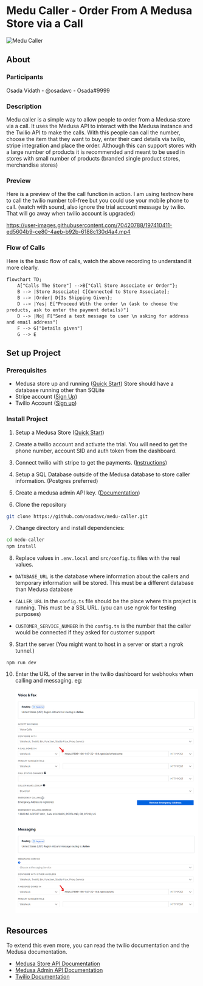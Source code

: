 # Medu Caller - Order From A Medusa Store via a Call

![Medu Caller](assets/banner.png)

## About

### Participants

Osada Vidath - @osadavc - Osada#9999

### Description

Medu caller is a simple way to allow people to order from a Medusa store via a call. It uses the Medusa API to interact with the Medusa instance and the Twilio API to make the calls. With this people can call the number, choose the item that they want to buy, enter their card details via twilio, stripe integration and place the order. Although this can support stores with a large number of products it is recommended and meant to be used in stores with small number of products (branded single product stores, merchandise stores)

### Preview

Here is a preview of the the call function in action. I am using textnow here to call the twilio number toll-free but you could use your mobile phone to call. (watch with sound, also ignore the trial account message by twilio. That will go away when twilio account is upgraded)

https://user-images.githubusercontent.com/70420788/197410411-ed5604b9-ce80-4aeb-b92b-6188c130d4a4.mp4

### Flow of Calls

Here is the basic flow of calls, watch the above recording to understand it more clearly.

```mermaid
flowchart TD;
    A["Calls The Store"] -->B{"Call Store Associate or Order"};
    B --> |Store Associate| C[Connected to Store Associate];
    B --> |Order| D{Is Shipping Given};
    D --> |Yes| E["Proceed With the order \n (ask to choose the products, ask to enter the payment details)"]
    D --> |No| F["Send a text message to user \n asking for address and email address"]
    F --> G["Details given"]
    G --> E

```

## Set up Project

### Prerequisites

- Medusa store up and running ([Quick Start](https://docs.medusajs.com/quickstart/quick-start)) Store should have a database running other than SQLite
- Stripe account ([Sign Up](https://stripe.com/))
- Twilio Account ([Sign up](https://www.twilio.com/try-twilio))

### Install Project

1. Setup a Medusa Store ([Quick Start](https://docs.medusajs.com/quickstart/quick-start))

2. Create a twilio account and activate the trial. You will need to get the phone number, account SID and auth token from the dashboard.

3. Connect twilio with stripe to get the payments. ([Instructions](https://www.twilio.com/docs/voice/tutorials/how-capture-your-first-payment-using-pay))

4. Setup a SQL Database outside of the Medusa database to store caller information. (Postgres preferred)

5. Create a medusa admin API key. ([Documentation](https://docs.medusajs.com/api/admin/))

6. Clone the repository

```bash
git clone https://github.com/osadavc/medu-caller.git
```

7. Change directory and install dependencies:

```bash
cd medu-caller
npm install
```

8. Replace values in `.env.local` and `src/config.ts` files with the real values.

- `DATABASE_URL` is the database where information about the callers and temporary information will be stored. This must be a different database than Medusa database

- `CALLER_URL` in the `config.ts` file should be the place where this project is running. This must be a SSL URL. (you can use ngrok for testing purposes)

- `CUSTOMER_SERVICE_NUMBER` in the `config.ts` is the number that the caller would be connected if they asked for customer support

9. Start the server (You might want to host in a server or start a ngrok tunnel.)

```base
npm run dev
```

10. Enter the URL of the server in the twilio dashboard for webhooks when calling and messaging.
    eg:

    ![Twilio Dashboard](/assets/twilio.png)

## Resources

To extend this even more, you can read the twilio documentation and the Medusa documentation.

- [Medusa Store API Documentation](https://docs.medusajs.com/api/store/)
- [Medusa Admin API Documentation](https://docs.medusajs.com/api/admin/)
- [Twilio Documentation](https://www.twilio.com/docs)
